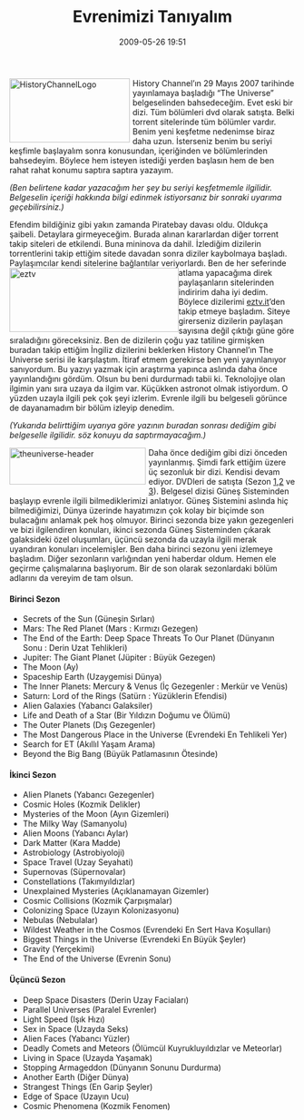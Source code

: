 ﻿---
layout: post
title: Evrenimizi Tan&#305;yal&#305;m
date: 2009-05-26 19:51
comments: true
categories: []
---
<p><img style="border-right-width: 0px; margin: 0px 5px 5px 0px; display: inline; border-top-width: 0px; border-bottom-width: 0px; border-left-width: 0px" title="HistoryChannelLogo" border="0" alt="HistoryChannelLogo" align="left" src="http://onurbaykal.com.tr/wp-content/uploads/2009/05/historychannellogo.gif" width="212" height="113" /> History Channel’ın 29 Mayıs 2007 tarihinde yayınlamaya başladığı “The Universe” belgeselinden bahsedeceğim. Evet eski bir dizi. Tüm bölümleri dvd olarak satışta. Belki torrent sitelerinde tüm bölümler vardır. Benim yeni keşfetme nedenimse biraz daha uzun. İsterseniz benim bu seriyi keşfimle başlayalım sonra konusundan, içeriğinden ve bölümlerinden bahsedeyim. Böylece hem isteyen istediği yerden başlasın hem de ben rahat rahat konumu saptıra saptıra yazayım.</p> <!--more-->  <p><em>(Ben belirtene kadar yazacağım her şey bu seriyi keşfetmemle ilgilidir. Belgeselin içeriği hakkında bilgi edinmek istiyorsanız bir sonraki uyarıma geçebilirsiniz.)</em></p>  <p>Efendim bildiğiniz gibi yakın zamanda Piratebay davası oldu. Oldukça şaibeli. Detaylara girmeyeceğim. Burada alınan kararlardan diğer torrent takip siteleri de etkilendi. Buna mininova da dahil. İzlediğim dizilerin torrentlerini takip ettiğim sitede davadan sonra diziler kaybolmaya başladı. Paylaşımcılar kendi sitelerine bağlantılar veriyorlardı. Ben de her seferinde <img style="border-right-width: 0px; margin: 0px 0px 5px; display: inline; border-top-width: 0px; border-bottom-width: 0px; border-left-width: 0px" title="eztv" border="0" alt="eztv" align="left" src="http://onurbaykal.com.tr/wp-content/uploads/2009/05/eztv.png" width="298" height="113" /> atlama yapacağıma direk paylaşanların sitelerinden indiririm daha iyi dedim. Böylece dizilerimi <a href="http://eztv.it/">eztv.it</a>’den takip etmeye başladım. Siteye girerseniz dizilerin paylaşan sayısına değil çıktığı güne göre sıraladığını göreceksiniz. Ben de dizilerin çoğu yaz tatiline girmişken buradan takip ettiğim İngiliz dizilerini beklerken History Channel’ın The Universe serisi ile karşılaştım. İtiraf etmem gerekirse ben yeni yayınlanıyor sanıyordum. Bu yazıyı yazmak için araştırma yapınca aslında daha önce yayınlandığını gördüm. Olsun bu beni durdurmadı tabii ki. Teknolojiye olan ilgimin yanı sıra uzaya da ilgim var. Küçükken astronot olmak istiyordum. O yüzden uzayla ilgili pek çok şeyi izlerim. Evrenle ilgili bu belgeseli görünce de dayanamadım bir bölüm izleyip denedim.</p>  <p><em>(Yukarıda belirttiğim uyarıya göre yazının buradan sonrası dediğim gibi belgeselle ilgilidir. söz konuyu da saptırmayacağım.)</em></p>  <p><img style="border-right-width: 0px; margin: 0px 5px 5px 0px; display: inline; border-top-width: 0px; border-bottom-width: 0px; border-left-width: 0px" title="theuniverse-header" border="0" alt="theuniverse-header" align="left" src="http://onurbaykal.com.tr/wp-content/uploads/2009/05/theuniverseheader.jpg" width="240" height="65" /> Daha önce dediğim gibi dizi önceden yayınlanmış. Şimdi fark ettiğim üzere üç sezonluk bir dizi. Kendisi devam ediyor. DVDleri de satışta (Sezon <a href="http://www.amazon.com/Universe-Complete-Season-History-Channel/dp/B000UP881S">1</a>,<a href="http://www.amazon.com/Universe-Complete-Season-History-Steelbook/dp/B0016OKQOO/">2</a> ve <a href="http://www.amazon.com/Universe-Complete-Season-Three/dp/B001L0KHA6/">3</a>). Belgesel dizisi Güneş Sisteminden başlayıp evrenle ilgili bilmediklerimizi anlatıyor. Güneş Sistemini aslında hiç bilmediğimizi, Dünya üzerinde hayatımızın çok kolay bir biçimde son bulacağını anlamak pek hoş olmuyor. Birinci sezonda bize yakın gezegenleri ve bizi ilgilendiren konuları, ikinci sezonda Güneş Sisteminden çıkarak galaksideki özel oluşumları, üçüncü sezonda da uzayla ilgili merak uyandıran konuları incelemişler. Ben daha birinci sezonu yeni izlemeye başladım. Diğer sezonların varlığından yeni haberdar oldum. Hemen ele geçirme çalışmalarına başlıyorum. Bir de son olarak sezonlardaki bölüm adlarını da vereyim de tam olsun.</p>  <h4>Birinci Sezon</h4>  <ul>   <li>Secrets of the Sun (Güneşin Sırları)</li>    <li>Mars: The Red Planet (Mars : Kırmızı Gezegen)</li>    <li>The End of the Earth: Deep Space Threats To Our Planet (Dünyanın Sonu : Derin Uzat Tehlikleri)</li>    <li>Jupiter: The Giant Planet (Jüpiter : Büyük Gezegen)</li>    <li>The Moon (Ay)</li>    <li>Spaceship Earth (Uzaygemisi Dünya) </li>    <li>The Inner Planets: Mercury &amp; Venus (İç Gezegenler : Merkür ve Venüs)</li>    <li>Saturn: Lord of the Rings (Satürn : Yüzüklerin Efendisi)</li>    <li>Alien Galaxies (Yabancı Galaksiler)</li>    <li>Life and Death of a Star (Bir Yıldızın Doğumu ve Ölümü)</li>    <li>The Outer Planets (Dış Gezegenler)</li>    <li>The Most Dangerous Place in the Universe (Evrendeki En Tehlikeli Yer)</li>    <li>Search for ET (Akıllıl Yaşam Arama)</li>    <li>Beyond the Big Bang (Büyük Patlamasının Ötesinde)</li> </ul>  <h4>İkinci Sezon</h4>  <ul>   <li>Alien Planets (Yabancı Gezegenler)</li>    <li>Cosmic Holes (Kozmik Delikler)</li>    <li>Mysteries of the Moon (Ayın Gizemleri)</li>    <li>The Milky Way (Samanyolu)</li>    <li>Alien Moons (Yabancı Aylar)</li>    <li>Dark Matter (Kara Madde)</li>    <li>Astrobiology (Astrobiyoloji)</li>    <li>Space Travel (Uzay Seyahati)</li>    <li>Supernovas (Süpernovalar)</li>    <li>Constellations (Takımyıldızlar)</li>    <li>Unexplained Mysteries (Açıklanamayan Gizemler)</li>    <li>Cosmic Collisions (Kozmik Çarpışmalar)</li>    <li>Colonizing Space (Uzayın Kolonizasyonu)</li>    <li>Nebulas (Nebulalar)</li>    <li>Wildest Weather in the Cosmos (Evrendeki En Sert Hava Koşulları)</li>    <li>Biggest Things in the Universe (Evrendeki En Büyük Şeyler)</li>    <li>Gravity (Yerçekimi)</li>    <li>The End of the Universe (Evrenin Sonu)</li> </ul>  <h4>Üçüncü Sezon</h4>  <ul>   <li>Deep Space Disasters (Derin Uzay Faciaları)</li>    <li>Parallel Universes (Paralel Evrenler)</li>    <li>Light Speed (Işık Hızı)</li>    <li>Sex in Space (Uzayda Seks)</li>    <li>Alien Faces (Yabancı Yüzler)</li>    <li>Deadly Comets and Meteors (Ölümcül Kuyrukluyıldızlar ve Meteorlar)</li>    <li>Living in Space (Uzayda Yaşamak)</li>    <li>Stopping Armageddon (Dünyanın Sonunu Durdurma)</li>    <li>Another Earth (Diğer Dünya)</li>    <li>Strangest Things (En Garip Şeyler)</li>    <li>Edge of Space (Uzayın Ucu)</li>    <li>Cosmic Phenomena (Kozmik Fenomen)</li> </ul>
